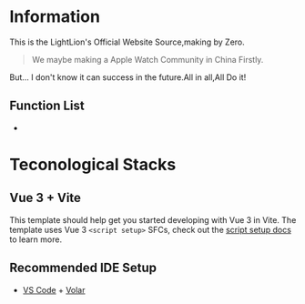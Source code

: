 # Information
This is the LightLion's Official Website Source,making by Zero.

> We maybe making a Apple Watch Community in China Firstly.

But... I don't know it can success in the future.All in all,All Do it!

## Function List
* 


# Teconological Stacks

## Vue 3 + Vite

This template should help get you started developing with Vue 3 in Vite. The template uses Vue 3 `<script setup>` SFCs, check out the [script setup docs](https://v3.vuejs.org/api/sfc-script-setup.html#sfc-script-setup) to learn more.

## Recommended IDE Setup

- [VS Code](https://code.visualstudio.com/) + [Volar](https://marketplace.visualstudio.com/items?itemName=Vue.volar)

